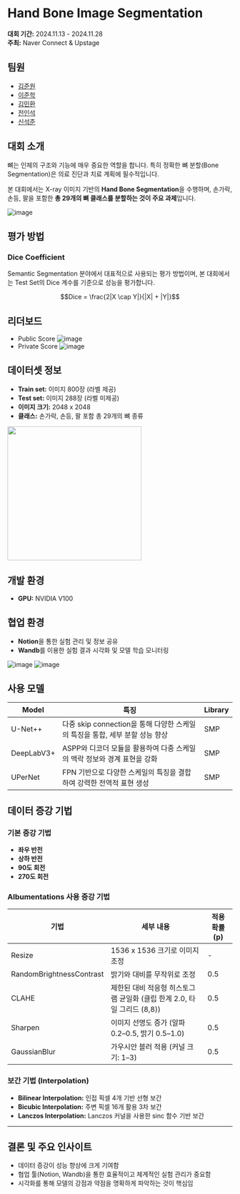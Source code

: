 # Hand Bone Image Segmentation

**대회 기간:** 2024.11.13 - 2024.11.28  
**주최:** Naver Connect & Upstage

## 팀원
- [김준원](https://github.com/KimJunWon98)
- [이준학](https://github.com/danlee0113)
- [김민환](https://github.com/alsghks1066)
- [전인석](https://github.com/inDseok)
- [신석준](https://github.com/SeokjunShin)


## 대회 소개

뼈는 인체의 구조와 기능에 매우 중요한 역할을 합니다. 특히 정확한 뼈 분할(Bone Segmentation)은 의료 진단과 치료 계획에 필수적입니다.

본 대회에서는 X-ray 이미지 기반의 **Hand Bone Segmentation**을 수행하며, 손가락, 손등, 팔을 포함한 **총 29개의 뼈 클래스를 분할하는 것이 주요 과제**입니다.


![image](https://github.com/user-attachments/assets/fe33f559-b68f-4db3-9aa9-228652154972)

## 평가 방법

### Dice Coefficient

Semantic Segmentation 분야에서 대표적으로 사용되는 평가 방법이며, 본 대회에서는 Test Set의 Dice 계수를 기준으로 성능을 평가합니다.

$$Dice = \frac{2|X \cap Y|}{|X| + |Y|}$$



## 리더보드
- Public Score
![image](https://github.com/user-attachments/assets/458b3b61-a1ed-4171-adf0-b51b38bb1cb0)
- Private Score
![image](https://github.com/user-attachments/assets/5fd45d4a-1594-4a2f-bc90-78170688adb9)


## 데이터셋 정보

- **Train set:** 이미지 800장 (라벨 제공)
- **Test set:** 이미지 288장 (라벨 미제공)
- **이미지 크기:** 2048 x 2048
- **클래스:** 손가락, 손등, 팔 포함 총 29개의 뼈 종류

<p>
  <img src="https://github.com/user-attachments/assets/5cb5c224-cfb3-4c4f-843c-bdcf49b03feb" width="300"/>
</p>

## 개발 환경

- **GPU:** NVIDIA V100

## 협업 환경

- **Notion**을 통한 실험 관리 및 정보 공유
- **Wandb**를 이용한 실험 결과 시각화 및 모델 학습 모니터링


![image](https://github.com/user-attachments/assets/a6d68c64-da0e-4958-8cca-34da4cdec579)
![image](https://github.com/user-attachments/assets/6cf37168-f8fe-46ac-9b91-d248162b9580)

## 사용 모델

| Model        | 특징                                                                                                    | Library |
|--------------|---------------------------------------------------------------------------------------------------------|---------|
| U-Net++      | 다중 skip connection을 통해 다양한 스케일의 특징을 통합, 세부 분할 성능 향상                                 | SMP     |
| DeepLabV3+   | ASPP와 디코더 모듈을 활용하여 다중 스케일의 맥락 정보와 경계 표현을 강화                                  | SMP     |
| UPerNet      | FPN 기반으로 다양한 스케일의 특징을 결합하여 강력한 전역적 표현 생성                                      | SMP     |

## 데이터 증강 기법

### 기본 증강 기법

- **좌우 반전**
- **상하 반전**
- **90도 회전**
- **270도 회전**

### Albumentations 사용 증강 기법

| 기법                       | 세부 내용                                                                           | 적용 확률 (p) |
|----------------------------|-------------------------------------------------------------------------------------|---------------|
| Resize                     | 1536 x 1536 크기로 이미지 조정                                                        | -             |
| RandomBrightnessContrast   | 밝기와 대비를 무작위로 조정                                                          | 0.5           |
| CLAHE                      | 제한된 대비 적응형 히스토그램 균일화 (클립 한계 2.0, 타일 그리드 (8,8))                | 0.5           |
| Sharpen                    | 이미지 선명도 증가 (알파 0.2–0.5, 밝기 0.5–1.0)                                      | 0.5           |
| GaussianBlur               | 가우시안 블러 적용 (커널 크기: 1–3)                                                  | 0.5           |

### 보간 기법 (Interpolation)

- **Bilinear Interpolation:** 인접 픽셀 4개 기반 선형 보간
- **Bicubic Interpolation:** 주변 픽셀 16개 활용 3차 보간
- **Lanczos Interpolation:** Lanczos 커널을 사용한 sinc 함수 기반 보간

---

## 결론 및 주요 인사이트

- 데이터 증강이 성능 향상에 크게 기여함
- 협업 툴(Notion, Wandb)을 통한 효율적이고 체계적인 실험 관리가 중요함
- 시각화를 통해 모델의 강점과 약점을 명확하게 파악하는 것이 핵심임
